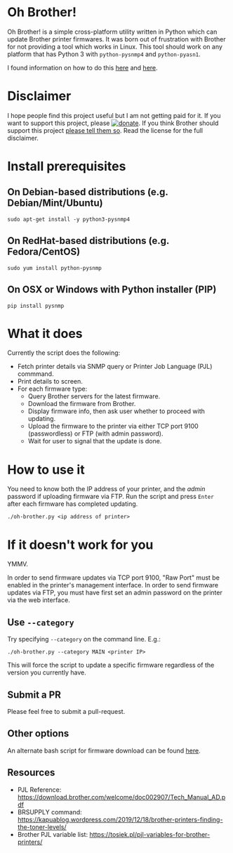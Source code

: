 # Oh Brother!
Oh Brother! is a simple cross-platform utility written in Python which can
update Brother printer firmwares.  It was born out of frustration with Brother
for not providing a tool which works in Linux.  This tool should work on any
platform that has Python 3 with ``python-pysnmp4`` and ``python-pyasn1``.

I found information on how to do this
[here](https://cbompart.wordpress.com/2014/02/05/printer-update/) and
[here](http://pschla.blogspot.com/2013/08/resurrecting-brother-hl-2250dn-after.html).

# Disclaimer
I hope people find this project useful but I am not getting paid for it.  If you want to support this project, please [![donate](https://www.paypalobjects.com/en_US/i/btn/btn_donate_SM.gif)](https://www.paypal.com/cgi-bin/webscr?cmd=_s-xclick&hosted_button_id=J23DKKKYZRTA4).  If you think Brother should support this project [please tell them so](https://support.brother.com/g/b/contacttop.aspx).  Read the license for the full disclaimer.

# Install prerequisites

## On Debian-based distributions (e.g. Debian/Mint/Ubuntu)

```
sudo apt-get install -y python3-pysnmp4
```

## On RedHat-based distributions (e.g. Fedora/CentOS)

```
sudo yum install python-pysnmp
```

## On OSX or Windows with Python installer (PIP)

```
pip install pysnmp
```

# What it does
Currently the script does the following:

  * Fetch printer details via SNMP query or Printer Job Language (PJL) commmand.
  * Print details to screen.
  * For each firmware type:
    * Query Brother servers for the latest firmware.
    * Download the firmware from Brother.
    * Display firmware info, then ask user whether to proceed with updating.
    * Upload the firmware to the printer via either TCP port 9100 (passwordless) or FTP (with admin password).
    * Wait for user to signal that the update is done.

# How to use it
You need to know both the IP address of your printer, and the *admin* password
if uploading firmware via FTP.
Run the script and press ```Enter``` after each
firmware has completed updating.


```
./oh-brother.py <ip address of printer>
```

# If it doesn't work for you
YMMV.

In order to send firmware updates via TCP port 9100, "Raw Port" must be
enabled in the printer's management interface. In order to send firmware
updates via FTP, you must have first set an admin password on the
printer via the web interface.

## Use ``--category``
Try specifying ``--category`` on the command line.  E.g.:

    ./oh-brother.py --category MAIN <printer IP>

This will force the script to update a specific firmware regardless of the
version you currently have.

## Submit a PR
Please feel free to submit a pull-request.

## Other options
An alternate bash script for firmware download can be found
[here](https://cbompart.wordpress.com/2014/05/26/brother-printer-firmware-part-2/).

## Resources
  * PJL Reference: https://download.brother.com/welcome/doc002907/Tech_Manual_AD.pdf
  * BRSUPPLY command: https://kapuablog.wordpress.com/2019/12/18/brother-printers-finding-the-toner-levels/
  * Brother PJL variable list: https://tosiek.pl/pjl-variables-for-brother-printers/

